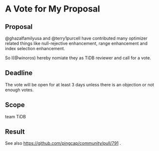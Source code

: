 # A Vote for My Proposal

## Proposal

@ghazalfamilyusa and @terry1purcell have contributed many optimizer related things like null-rejective enhancement, range enhancement and index selection enhancement.

So I(@winoros) hereby nomiate they as TiDB reviewer and call for a vote.

## Deadline

The vote will be open for at least 3 days unless there is an objection or not enough votes.

## Scope

team TiDB

## Result

See also https://github.com/pingcap/community/pull/791 .
